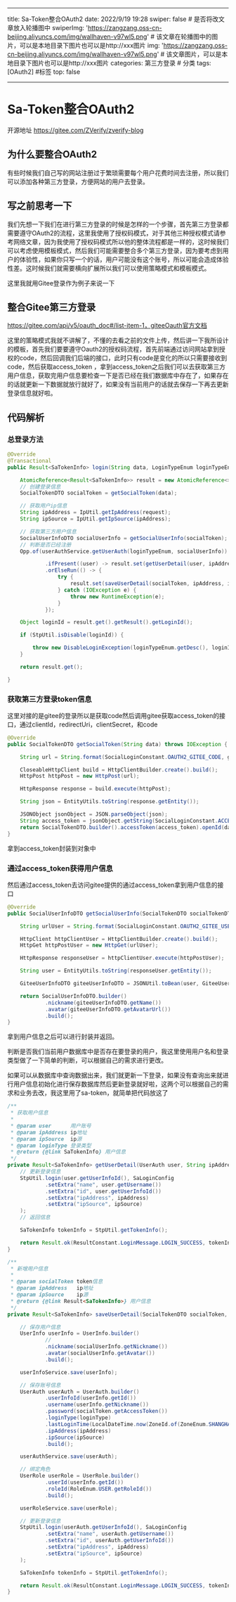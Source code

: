 
---
title: Sa-Token整合OAuth2
date: 2022/9/19 19:28
swiper: false # 是否将改文章放入轮播图中
swiperImg: 'https://zangzang.oss-cn-beijing.aliyuncs.com/img/wallhaven-v97wl5.png' # 该文章在轮播图中的图片，可以是本地目录下图片也可以是http://xxx图片
img: 'https://zangzang.oss-cn-beijing.aliyuncs.com/img/wallhaven-v97wl5.png' # 该文章图片，可以是本地目录下图片也可以是http://xxx图片
categories: 第三方登录 # 分类
tags: [OAuth2] #标签
top: false

---

# Sa-Token整合OAuth2

开源地址 https://gitee.com/ZVerify/zverify-blog

## 为什么要整合OAuth2

有些时候我们自己写的网站注册过于繁琐需要每个用户花费时间去注册，所以我们可以添加各种第三方登录，方便网站的用户去登录。

## 写之前思考一下

我们先想一下我们在进行第三方登录的时候是怎样的一个步骤，首先第三方登录都需要遵守OAuth2的流程，这里我使用了授权码模式，对于其他三种授权模式请参考网络文章，因为我使用了授权码模式所以他的整体流程都是一样的，这时候我们可以考虑使用模板模式，然后我们可能需要整合多个第三方登录，因为要考虑到用户的体验性，如果你只写一个的话，用户可能没有这个账号，所以可能会造成体验性差。这时候我们就需要横向扩展所以我们可以使用策略模式和模板模式。

这里我就用Gitee登录作为例子来说一下

## 整合Gitee第三方登录

https://gitee.com/api/v5/oauth_doc#/list-item-1，giteeOauth官方文档

这里的策略模式我就不讲解了，不懂的去看之前的文件上传，然后讲一下我所设计的模板，首先我们要要遵守Oauth2的授权码流程，首先前端通过访问网站拿到授权的code，然后回调我们后端的接口，此时只有code是变化的所以只需要接收到code，然后获取access_token ，拿到access_token之后我们可以去获取第三方用户信息，获取完用户信息要检查一下是否已经在我们数据库中存在了，如果存在的话就更新一下数据就放行就好了，如果没有当前用户的话就去保存一下再去更新登录信息就好啦。

## 代码解析

### 总登录方法

```java
@Override
@Transactional
public Result<SaTokenInfo> login(String data, LoginTypeEnum loginTypeEnum) throws IOException {

    AtomicReference<Result<SaTokenInfo>> result = new AtomicReference<>();
    // 创建登录信息
    SocialTokenDTO socialToken = getSocialToken(data);

    // 获取用户ip信息
    String ipAddress = IpUtil.getIpAddress(request);
    String ipSource = IpUtil.getIpSource(ipAddress);

    // 获取第三方用户信息
    SocialUserInfoDTO socialUserInfo = getSocialUserInfo(socialToken);
    // 判断是否已经注册
    Opp.of(userAuthService.getUserAuth(loginTypeEnum, socialUserInfo))

            .ifPresent((user) -> result.set(getUserDetail(user, ipAddress, ipSource, loginTypeEnum.getType())))
            .orElseRun(() -> {
                try {
                    result.set(saveUserDetail(socialToken, ipAddress, ipSource, loginTypeEnum.getType(), socialUserInfo));
                } catch (IOException e) {
                    throw new RuntimeException(e);
                }
            });

    Object loginId = result.get().getResult().getLoginId();

    if (StpUtil.isDisable(loginId)) {

        throw new DisableLoginException(loginTypeEnum.getDesc(), loginId, StpUtil.getDisableTime(loginId));
    }

    return result.get();

}
```

### 获取第三方登录token信息

这里对接的是gitee的登录所以是获取code然后调用gitee获取access_token的接口，通过clientId，redirectUri，clientSecret，和code

```java
@Override
public SocialTokenDTO getSocialToken(String data) throws IOException {

    String url = String.format(SocialLoginConstant.OAUTH2_GITEE_CODE, giteeConfigProperties.getClientId(), giteeConfigProperties.getRedirectUri(), giteeConfigProperties.getClientSecret(), data);

    CloseableHttpClient build = HttpClientBuilder.create().build();
    HttpPost httpPost = new HttpPost(url);

    HttpResponse response = build.execute(httpPost);

    String json = EntityUtils.toString(response.getEntity());

    JSONObject jsonObject = JSON.parseObject(json);
    String access_token = jsonObject.getString(SocialLoginConstant.ACCESS_TOKEN);
    return SocialTokenDTO.builder().accessToken(access_token).openId(data).loginType(LoginTypeEnum.GITEE.getType()).build();
}
```

拿到access_token封装到对象中

### 通过access_token获得用户信息

然后通过access_token去访问gitee提供的通过access_token拿到用户信息的接口

```java
@Override
public SocialUserInfoDTO getSocialUserInfo(SocialTokenDTO socialTokenDTO) throws IOException {

    String urlUser = String.format(SocialLoginConstant.OAUTH2_GITEE_USERINFO, socialTokenDTO.getAccessToken());

    HttpClient httpClientUser = HttpClientBuilder.create().build();
    HttpGet httpPostUser = new HttpGet(urlUser);

    HttpResponse responseUser = httpClientUser.execute(httpPostUser);

    String user = EntityUtils.toString(responseUser.getEntity());

    GiteeUserInfoDTO giteeUserInfoDTO = JSONUtil.toBean(user, GiteeUserInfoDTO.class);

    return SocialUserInfoDTO.builder()
            .nickname(giteeUserInfoDTO.getName())
            .avatar(giteeUserInfoDTO.getAvatarUrl())
            .build();
}
```

拿到用户信息之后可以进行封装并返回。

判断是否我们当前用户数据库中是否存在要登录的用户，我这里使用用户名和登录类型做了一下简单的判断，可以根据自己的需求进行更改。

如果可以从数据库中查询数据出来，我们就更新一下登录，如果没有查询出来就进行用户信息初始化进行保存数据库然后更新登录就好啦，这两个可以根据自己的需求和业务去改，我这里用了sa-token，就简单把代码放这了

```java
/**
 * 获取用户信息
 *
 * @param user      用户账号
 * @param ipAddress ip地址
 * @param ipSource  ip源
 * @param loginType 登录类型
 * @return {@link SaTokenInfo} 用户信息
 */
private Result<SaTokenInfo> getUserDetail(UserAuth user, String ipAddress, String ipSource, Integer loginType) {
    // 更新登录信息
    StpUtil.login(user.getUserInfoId(), SaLoginConfig
            .setExtra("name", user.getUsername())
            .setExtra("id", user.getUserInfoId())
            .setExtra("ipAddress", ipAddress)
            .setExtra("ipSource", ipSource)
    );
    // 返回信息

    SaTokenInfo tokenInfo = StpUtil.getTokenInfo();

    return Result.ok(ResultConstant.LoginMessage.LOGIN_SUCCESS, tokenInfo);
}

/**
 * 新增用户信息
 *
 * @param socialToken token信息
 * @param ipAddress   ip地址
 * @param ipSource    ip源
 * @return {@link Result<SaTokenInfo>} 用户信息
 */
private Result<SaTokenInfo> saveUserDetail(SocialTokenDTO socialToken, String ipAddress, String ipSource, Integer loginType, SocialUserInfoDTO socialUserInfo) throws IOException {

    // 保存用户信息
    UserInfo userInfo = UserInfo.builder()
            //
            .nickname(socialUserInfo.getNickname())
            .avatar(socialUserInfo.getAvatar())
            .build();

    userInfoService.save(userInfo);

    // 保存账号信息
    UserAuth userAuth = UserAuth.builder()
            .userInfoId(userInfo.getId())
            .username(userInfo.getNickname())
            .password(socialToken.getAccessToken())
            .loginType(loginType)
            .lastLoginTime(LocalDateTime.now(ZoneId.of(ZoneEnum.SHANGHAI.getZone())))
            .ipAddress(ipAddress)
            .ipSource(ipSource)
            .build();

    userAuthService.save(userAuth);

    // 绑定角色
    UserRole userRole = UserRole.builder()
            .userId(userInfo.getId())
            .roleId(RoleEnum.USER.getRoleId())
            .build();

    userRoleService.save(userRole);

    // 更新登录信息
    StpUtil.login(userAuth.getUserInfoId(), SaLoginConfig
            .setExtra("name", userAuth.getUsername())
            .setExtra("id", userAuth.getUserInfoId())
            .setExtra("ipAddress", ipAddress)
            .setExtra("ipSource", ipSource)
    );

    SaTokenInfo tokenInfo = StpUtil.getTokenInfo();

    return Result.ok(ResultConstant.LoginMessage.LOGIN_SUCCESS, tokenInfo);
}
```